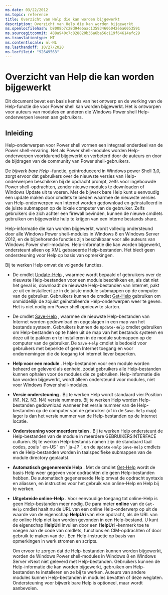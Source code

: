 ```yaml
---
ms.date: 03/22/2012
ms.topic: reference
title: Overzicht van Help die kan worden bijgewerkt
description: Overzicht van Help die kan worden bijgewerkt
ms.openlocfilehash: b8008b7c28d94ebaac135934606042e6a6053591
ms.sourcegitcommit: 488a940c7c828820b36a6ba56c119f64614afc29
ms.translationtype: MT
ms.contentlocale: nl-NL
ms.lasthandoff: 10/27/2020
ms.locfileid: "92649563"
---
```

# <a name="updatable-help-overview"></a>Overzicht van Help die kan worden bijgewerkt

Dit document bevat een basis kennis van het ontwerp en de werking van de Help-functie die voor Power shell kan worden bijgewerkt. Het is ontworpen voor auteurs van modules en anderen die Windows Power shell Help-onderwerpen leveren aan gebruikers.

## <a name="introduction"></a>Inleiding

Help-onderwerpen voor Power shell vormen een integraal onderdeel van de Power shell-ervaring. Net als Power shell-modules worden Help-onderwerpen voortdurend bijgewerkt en verbeterd door de auteurs en door de bijdragen van de community van Power shell-gebruikers.

De *bijwerk bare Help* -functie, geïntroduceerd in Windows power Shell 3,0, zorgt ervoor dat gebruikers over de nieuwste versies van Help-onderwerpen beschikken bij de opdracht prompt, zelfs voor ingebouwde Power shell-opdrachten, zonder nieuwe modules te downloaden of Windows Update uit te voeren. Met de bijwerk bare Help kunt u eenvoudig een update maken door cmdlets te bieden waarmee de nieuwste versies van Help-onderwerpen van Internet worden gedownload en geïnstalleerd in de juiste submappen op de lokale computer van de gebruiker. Zelfs gebruikers die zich achter een firewall bevinden, kunnen de nieuwe cmdlets gebruiken om bijgewerkte hulp te krijgen van een interne bestands share.

Help-informatie die kan worden bijgewerkt, wordt volledig ondersteund door alle Windows Power shell-modules in Windows 8 en Windows Server 2012, en de bijbehorende functies zijn beschikbaar voor alle auteurs van Windows Power shell-modules. Help-informatie die kan worden bijgewerkt, ondersteunt alleen op XML gebaseerde Help-bestanden. Het biedt geen ondersteuning voor Help op basis van opmerkingen.

Bij te werken Help omvat de volgende functies.

- De cmdlet [Update-Help](/powershell/module/Microsoft.PowerShell.Core/Update-Help) , waarmee wordt bepaald of gebruikers over de nieuwste Help-bestanden voor een module beschikken en, als dat niet het geval is, downloadt de nieuwste Help-bestanden van Internet, pakt ze uit en installeert ze in de juiste module submappen op de computer van de gebruiker. Gebruikers kunnen de cmdlet [Get-Help](/powershell/module/Microsoft.PowerShell.Core/Get-Help) gebruiken om onmiddellijk de zojuist geïnstalleerde Help-onderwerpen weer te geven. Het is niet nodig om Power shell opnieuw te starten.

- De cmdlet [Save-Help](/powershell/module/Microsoft.PowerShell.Core/Save-Help) , waarmee de nieuwste Help-bestanden van Internet worden gedownload en opgeslagen in een map van het bestands systeem. Gebruikers kunnen de `Update-Help` cmdlet gebruiken om Help-bestanden op te halen uit de map van het bestands systeem en deze uit te pakken en te installeren in de module submappen op de computer van de gebruiker. De `Save-Help` cmdlet is bedoeld voor gebruikers met beperkte of geen Internet toegang en voor ondernemingen die de toegang tot internet liever beperken.

- **Help voor een module** . Help-bestanden voor een module worden beheerd en geleverd als eenheid, zodat gebruikers alle Help-bestanden kunnen ophalen voor de modules die ze gebruiken. Help-informatie die kan worden bijgewerkt, wordt alleen ondersteund voor modules, niet voor Windows Power shell-modules.

- **Versie ondersteuning** . Bij te werken Help wordt standaard vier Position (N1. N2. N3. N4) versie nummers.
  Bij te werken Help worden Help-bestanden gedownload wanneer het versie nummer van de Help-bestanden op de computer van de gebruiker (of in de `Save-Help` map) lager is dan het versie nummer van de Help-bestanden op de Internet locatie.

- **Ondersteuning voor meerdere talen** . Bij te werken Help ondersteunt de Help-bestanden van de module in meerdere GEBRUIKERSINTERFACE culturen.
  Bij te werken Help-bestands namen zijn de standaard taal codes, zoals ' en-US ' en ' ja-JP ', en de `Update-Help` `Save-Help` cmdlets en de Help-bestanden worden in taalspecifieke submappen van de module directory geplaatst.

- **Automatisch gegenereerde Help** . Met de cmdlet [Get-Help](/powershell/module/Microsoft.PowerShell.Core/Get-Help) wordt de basis Help weer gegeven voor opdrachten die geen Help-bestanden hebben. De automatisch gegenereerde Help omvat de opdracht syntaxis en aliassen, en instructies voor het gebruik van online-Help en Help bij te werken.

- **Uitgebreide online-Help** . Voor eenvoudige toegang tot online-Help is geen Help-bestanden meer nodig. De para meter **online** van de `Get-Help` cmdlet haalt nu de URL van een online Help-onderwerp op uit de waarde van de eigenschap **HelpUri** van elke opdracht, als de URL van de online Help niet kan worden gevonden in een Help-bestand. U kunt de eigenschap **HelpUri** invullen door een **HelpUri** -kenmerk toe te voegen aan de code van cmdlets, functions en CIM-opdrachten of door gebruik te maken van de **.** Een Help-instructie op basis van opmerkingen in werk stromen en scripts.

  Om ervoor te zorgen dat de Help-bestanden kunnen worden bijgewerkt, worden de Windows Power shell-modules in Windows 8 en Windows Server vNext niet geleverd met Help-bestanden. Gebruikers kunnen de Help-informatie die kan worden bijgewerkt, gebruiken om Help-bestanden te installeren en ze bij te werken. Auteurs van andere modules kunnen Help-bestanden in modules bevatten of deze weglaten. Ondersteuning voor bijwerk bare Help is optioneel, maar wordt aanbevolen.
